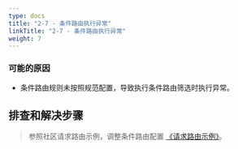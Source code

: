 ```yaml
---
type: docs
title: "2-7 - 条件路由执行异常"
linkTitle: "2-7 - 条件路由执行异常"
weight: 7
---
```


### 可能的原因

* 条件路由规则未按照规范配置，导致执行条件路由筛选时执行异常。

## 排查和解决步骤
> 参照社区请求路由示例，调整条件路由配置 [《请求路由示例》](https://dubbo.apache.org/zh-cn/overview/tasks/traffic-management/traffic-routing/)。



